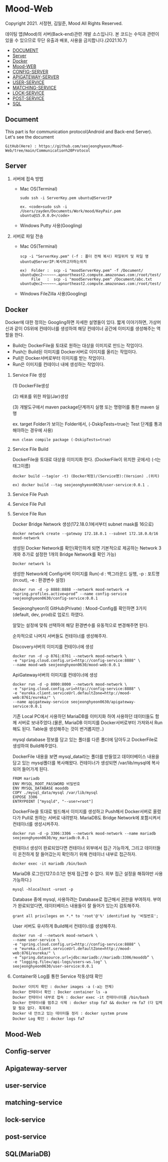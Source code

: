 # Mood-Web
  Copyright 2021. 서정현, 김일준, Mood All Rights Reserved.
  
  
  데이팅 앱(Mood)의 서버(Back-end)관련 개발 소스입니다. 본 코드는 수익과 관련이 있을 수 있으므로 무단 유출과 배포, 사용을 금지합니다.(2021.10.7)

* [DOCUMENT](#document)
* [Server](#server)
* [Docker](#docker)
* [Mood-WEB](#mood-web)
* [CONFIG-SERVER](#config-server)
* [APIGATEWAY-SERVER](#apigateway-server)
* [USER-SERVICE](#user-service)
* [MATCHING-SERVICE](#matching-service)
* [LOCK-SERVICE](#lock-service)
* [POST-SERVICE](#post-service)
* [SQL](#sql)


## Document
  This part is for communication protocol(Android and Back-end Server). Let's see the document
  ```
  GitHub(Here) : https://github.com/seojeonghyeon/Mood-Web/tree/main/Communication%20Protocol
  ```

## Server

1. 서버에 접속 방법
   - Mac OS(Terminal)

      ```
      sudo ssh -i ServerKey.pem ubuntu@ServerIP
      ```
      ```
      ex. <code>sudo ssh -i /Users/zayden/Documents/Work/mood/KeyPair.pem ubuntu@15.0.0.0</code>
      ```
   - Windows
      Putty 사용(Googling)


2. 서버로 파일 전송
   - Mac OS(Terminal)
     ```
     scp -i "ServerKey.pem" (-f : 폴더 전체 복사) 파일위치 및 파일 명 ubuntu@ServerIP:복사하고자하는위치
     ```
     ```
     ex)  Folder :  scp -i "moodServerKey.pem" -f /Document/ ubuntu@ec2~~~~~~.apnortheast2.compute.amazonaws.com:/root/test/
          File   :  scp -i "moodServerKey.pem" /Document/abc.txt ubuntu@ec2~~~~~~.apnortheast2.compute.amazonaws.com:/root/test/
     ```
    
   - Windows
      FileZilla 사용(Googling)


## Docker
  Docker에 대한 정의는 Googling하면 자세한 설명들이 있다. 짧게 이야기하면, 가상머신과 같이 OS위에 컨테이너를 생성하여 해당 컨테이너 공간에 이미지를 생성해주는 역할을 한다. 
  + Build는 DockerFile을 토대로 원하는 대상을 이미지로 만드는 작업이다.
  + Push는 Build된 이미지를 Docker서버로 이미지를 올리는 작업이다.   
  + Pull은 Docker서버로부터 이미지를 받는 작업이다.
  + Run은 이미지를 컨테이너 내에 생성하는 작업이다.
  
  
  1. Service File 생성

      (1) DockerFile생성
    
    
      (2) 배포를 위한 파일(Jar)생성
    
    
      (3) 개발도구에서 maven package단계까지 실행 또는 명령어를 통한 maven 실행
    
        ex. target Folder가 보이는 Folder에서, (-DskipTests=true는 Test 단계를 통과해야하는 경우에 사용) 
    
        ```
        mvn clean compile package (-DskipTests=true)   
        ```


  2. Service File Build

     DockerFile을 토대로 대상을 이미지화 한다. 
     (DockerFile이 위치한 곳에서) (-t는 태그이름)
     ```
     docker build --tag(or -t) (Docker계정)/(Service명):(Version) .(위치)
     ```
     ```
     ex) docker build --tag seojeonghyeon0630/user-service:0.0.1 .
     ```
     
  4. Service File Push
  5. Service File Pull
  6. Service File Run

     Docker Bridge Network 생성(172.18.0.1에서부터 subnet mask를 16으로)
     ```
     docker network create --gateway 172.18.0.1 --subnet 172.18.0.0/16 mood-network
     ```
     
     
     생성된 Docker Network를 확인(확인하게 되면 기본적으로 제공하는 Network 3개와 추가로 설정한 1개의 Bridge Network를 확인 가능)
     ```
     Docker network ls
     ```
     
     생성한 Network에 Config서버 이미지를 Run(-d : 백그라운드 실행, -p : 포트명(in:out), -e : 환경변수 설정)
     ```
     docker run -d -p 8888:8888 --network mood-network -e "spring.profiles.active=prod” --name config-service seojeonghyeon0630/config-service:0.0.1
     ```
     Seojeonghyeon의 GitHub(Private) : Mood-Config를 확인하면 3가지(default, dev, prod)로 업로드 하였다.
     
     알맞는 설정에 맞춰 선택하여 해당 환경변수를 유동적으로 변경해주면 된다.
     
     순차적으로 나머지 서버들도 컨테이너를 생성해주자.
     
     
     
     Discovery서버의 이미지를 컨테이너에 생성
     ```
     docker run -d -p 8761:8761 --network mood-network \
     -e "spring.cloud.config.uri=http://config-service:8888" \
     --name mood-web seojeonghyeon0630/mood-web:0.0.1
     ```
     
     ApiGateway서버의 이미지를 컨테이너에 생성
     ```
     docker run -d -p 8000:8000 --network mood-network \
     -e "spring.cloud.config.uri=http://config-service:8888" \
     -e "eureka.client.serviceUrl.defaultZone=http://mood-web:8761/eureka/" \
     --name apigateway-service seojeonghyeon0630/apigateway-service:0.0.1
     ```
     
     기존 Local PC에서 사용하던 MariaDB를 이미지화 하여 사용하던 데이터들도 함께 서버로 보내주었다.(물론, MariaDB 이미지를 Docker서버로부터 가져와서 Run해도 된다. Table을 생성해주는 것이 번거롭지만..)
     
     
     mysql database 정보를 담고 있는 폴더를 다른 폴더에 담아두고 DockerFile로 생성하여 Build해주었다. 
     
     
     DockerFile 내용을 보면 mysql_data라는 폴더를 만들었고 데이터베이스 내용을 담고 있는 mysql폴더를 복사해왔다. 컨테이너가 생성되면 /var/lib/mysql에 복사되어 들어가게 된다.
     ```
     FROM mariadb
     ENV MYSQL_ROOT_PASSWORD 비밀번호
     ENV MYSQL_DATABASE mooddb
     COPY ./mysql_data/mysql /var/lib/mysql
     EXPOSE 3306
     ENTRYPOINT ["mysqld", "--user=root"]
     ```
     DockerFile을 토대로 빌드해서 이미지를 생성하고 Push해서 Docker서버로 올렸다가 Pull로 원하는 서버로 내려받자.
     MariaDB도 Bridge Network에 포함시켜서 컨테이너를 생성시켜주자.
     ```
     docker run -d -p 3306:3306 --network mood-network --name mariadb seojeonghyeon0630/my_mariadb:0.0.1
     ```
     
     컨테이너 생성이 완료되었다면 컨테이너 외부에서 접근 가능하게, 그리고 데이터들이 온전하게 잘 들어갔는지 확인하기 위해 컨테이너 내부로 접근하자. 
     ```
     docker exec -it mariadb /bin/bash
     ```
     
     MariaDB 로그인(127.0.0.1은 현재 접근할 수 없다. 외부 접근 설정을 해줘야만 사용 가능하다.)
     ```
     mysql -hlocalhost -uroot -p
     ```
     
     Database 중에 mysql, 사용하려는 Database로 접근해서 권한을 부여하자. 부여가 완료되었다면, 데이터베이스 내용들이 잘 들어가 있는지 검토해주자.
     ```
     grant all privileges on *.* to 'root'@'%' identified by '비밀번호';
     ```
     
     User 서버도 유사하게 Build해서 컨테이너를 생성해주자. 
     ```
     docker run -d --network mood-network \
     --name user-service \
     -e "spring.cloud.config.uri=http://config-service:8888" \
     -e "eureka.client.serviceUrl.defaultZone=http://mood-web:8761/eureka/" \
     -e “spring.datasource.url=jdbc:mariadb://mariadb:3306/mooddb” \
     -e "logging.file=/api-logs/users-ws.log" \
     seojeonghyeon0630/user-service:0.0.1
     ```


  8. Container와 Log를 통한 Service 작동상태 확인
     ```
     Docker 이미지 확인 : docker images -a (-a는 전체)
     Docker 컨테이너 확인 : Docker container ls -a
     Docker 컨테이너 내부로 접속 : docker exec -it 컨테이너이름 /bin/bash
     Docker 컨테이너를 멈추고 삭제 : docker stop fa7 && docker rm fa7 (다 입력할 필요 없다. 똑똑해)
     Docker 내 안쓰고 있는 데이터들 정리 : docker system prune
     Docker Log 확인 : docker logs fa7
     ```




## Mood-Web


## Config-server


## Apigateway-server


## user-service


## matching-service


## lock-service


## post-service


## SQL(MariaDB)


